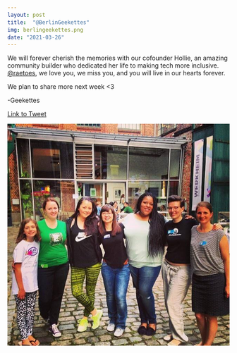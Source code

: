 ```yaml
---
layout: post
title:  "@BerlinGeekettes"
img: berlingeekettes.png
date: "2021-03-26"
---
```


We will forever cherish the memories with our cofounder Hollie, an amazing community builder who dedicated her life to making tech more inclusive. [@raetoes](https://twitter.com/raetoes), we love you, we miss you, and you will live in our hearts forever. 

We plan to share more next week <3

-Geekettes

[Link to Tweet](https://twitter.com/BerlinGeekettes/status/1375450738772504577)

![Photo of the Geekettes](geekettes.jpg)

